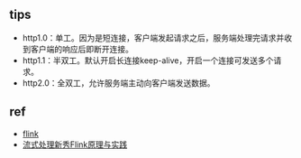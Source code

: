 

## tips
+ http1.0：单工。因为是短连接，客户端发起请求之后，服务端处理完请求并收到客户端的响应后即断开连接。
+ http1.1：半双工。默认开启长连接keep-alive，开启一个连接可发送多个请求。
+ http2.0：全双工，允许服务端主动向客户端发送数据。


## ref
+ [flink](https://nightlies.apache.org/flink/flink-docs-release-1.10/zh/getting-started/)
+ [流式处理新秀Flink原理与实践](https://juejin.cn/post/6844903576691539976)